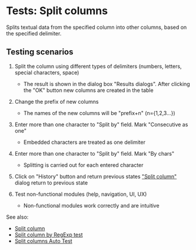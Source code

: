 <!-- TITLE: Tests: Split Columns -->
<!-- SUBTITLE: -->

# Tests: Split columns

Splits textual data from the specified column into other columns, based on the specified delimiter.

## Testing scenarios

1. Split the column using different types of delimiters (numbers, letters, special characters, space)
   * The result is shown in the dialog box "Results dialogs". After clicking the "OK" button new columns are created in the table

1. Change the prefix of new columns
   * The names of the new columns will be "prefix+n" (n={1,2,3…})

1. Enter more than one character to "Split by" field. Mark "Consecutive as one" 
   * Embedded characters are treated as one delimiter

1. Enter more than one character to "Split by" field. Mark "By chars" 
   * Splitting is carried out for each entered character 

1. Click on "History" button and return previous states
["Split column"](../dialogs/text-to-columns.md) dialog return to previous state

1. Test non-functional modules (help, navigation, UI, UX)
   * Non-functional modules work correctly and are intuitive

See also:
 * [Split column](../dialogs/text-to-columns.md)
 * [Split column by RegExp test](../tests/split-column-regexp-test.md)
 * [Split columns Auto Test](text-to-columns-test.side)

